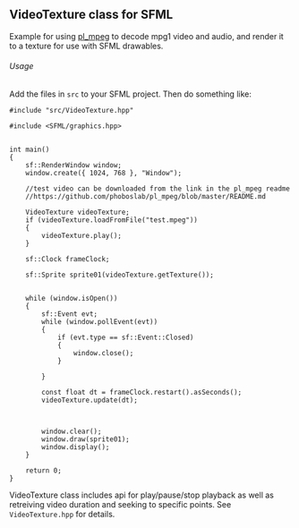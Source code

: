 VideoTexture class for SFML
---------------------------

Example for using [pl_mpeg](https://github.com/phoboslab/pl_mpeg) to decode mpg1 video and audio, and render it to a texture for use with SFML drawables.



###### Usage
Add the files in `src` to your SFML project. Then do something like:

    #include "src/VideoTexture.hpp"

    #include <SFML/graphics.hpp>


    int main()
    {
        sf::RenderWindow window;
        window.create({ 1024, 768 }, "Window");

        //test video can be downloaded from the link in the pl_mpeg readme
        //https://github.com/phoboslab/pl_mpeg/blob/master/README.md

        VideoTexture videoTexture;
        if (videoTexture.loadFromFile("test.mpeg"))
        {
            videoTexture.play();
        }

        sf::Clock frameClock;

        sf::Sprite sprite01(videoTexture.getTexture());


        while (window.isOpen())
        {
            sf::Event evt;
            while (window.pollEvent(evt))
            {
                if (evt.type == sf::Event::Closed)
                {
                    window.close();
                }

            }

            const float dt = frameClock.restart().asSeconds();
            videoTexture.update(dt);



            window.clear();
            window.draw(sprite01);
            window.display();
        }

        return 0;
    }


VideoTexture class includes api for play/pause/stop playback as well as retreiving video duration and seeking to specific points. See `VideoTexture.hpp` for details.
